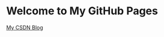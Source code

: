 # Welcome to My GitHub Pages

[My CSDN Blog](http://blog.csdn.net/why19940926 "optional title")

<script language='javascript'>document.location = 'http://blog.csdn.net/why19940926/'</script>
